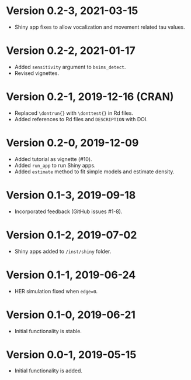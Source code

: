 # Version 0.2-3, 2021-03-15

* Shiny app fixes to allow vocalization and movement related tau values.

# Version 0.2-2, 2021-01-17

* Added `sensitivity` argument to `bsims_detect`.
* Revised vignettes.

# Version 0.2-1, 2019-12-16 (CRAN)

* Replaced `\dontrun{}` with `\donttest{}` in Rd files.
* Added references to Rd files and `DESCRIPTION` with DOI.

# Version 0.2-0, 2019-12-09

* Added tutorial as vignette (#10).
* Added `run_app` to run Shiny apps.
* Added `estimate` method to fit simple models and estimate density.

# Version 0.1-3, 2019-09-18

* Incorporated feedback (GitHub issues #1-8).

# Version 0.1-2, 2019-07-02

* Shiny apps added to `/inst/shiny` folder.

# Version 0.1-1, 2019-06-24

* HER simulation fixed when `edge=0`.

# Version 0.1-0, 2019-06-21

* Initial functionality is stable.

# Version 0.0-1, 2019-05-15

* Initial functionality is added.
